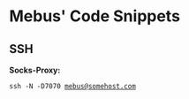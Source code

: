 Mebus' Code Snippets
=====================

SSH
----------

**Socks-Proxy:**

<code>ssh -N -D7070 mebus@somehost.com</code>